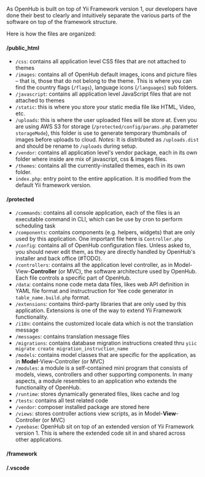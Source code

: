 As OpenHub is built on top of Yii Framework version 1, our developers have done their best to clearly and intuitively separate the various parts of the software on top of the framework structure.

Here is how the files are organized:

#### /public_html
  * `/css`: contains all application level CSS files that are not attached to themes
  * `/images`: contains all of OpenHub default images, icons and picture files – that is, those that do not belong to the theme. This is where you can find the country flags (`/flags`), language icons (`/languages`) sub folders.
  * `/javascript`: contains all application level JavaScript files that are not attached to themes
  * `/static`: this is where you store your static media file like HTML, Video, etc.
  * `/uploads`: this is where the user uploaded files will be store at. Even you are using AWS S3 for storage (`/protected/config/params.php` parameter `storageMode`), this folder is use to generate temporary thumbnails of images before uploads to cloud. _Notes:_ It is distributed as `/uploads.dist` and should be rename to `/uploads` during setup.
  * `/vendor`: contains all application level's vendor package, each in its own folder where inside are mix of javascript, css & images files.
  * `/themes`: contains all the currently-installed themes, each in its own folder.
  * `index.php`: entry point to the entire application. It is modified from the default Yii framework version.

#### /protected
  * `/commands`: contains all console application, each of the files is an executable command in CLI, which can be use by cron to perform scheduling task
  * `/components`: contains components (e.g. helpers, widgets) that are only used by this application. One important file here is `Controller.php`
  * `/config`: contains all of OpenHub configuration files. Unless asked to, you should never edit them, as they are directly handled by OpenHub's installer and back office (#TODO).
  * `/controllers`: contains all the application level controller, as in Model-View-**Controller** (or MVC), the software architecture used by OpenHub. Each file controls a specific part of OpenHub.
  * `/data`: contains none code meta data files, likes web API definition in YAML file format and instructruction for Yee code generator in `table_name.build.php` format.
  * `/extensions`: contains third-party libraries that are only used by this application. Extensions is one of the way to extend Yii Framework functionality.
  * `/i18n`: contains the customized locale data which is not the translation message
  * `/messages`: contains translation message files
  * `/migrations`: contains database migration instructions created thru `yiic migrate create migration_instruction_name`
  * `/models`: contains model classes that are specific for the application, as in **Model**-View-Controller (or MVC)
  * `/modules`: a module is a self-contained mini program that consists of models, views, controllers and other supporting components. In many aspects, a module resembles to an application who extends the functionality of OpenHub.
  * `/runtime`: stores dynamically generated files, likes cache and log
  * `/tests`: contains all test related code 
  * `/vendor`: composer installed package are stored here
  * `/views`: stores controller actions view scripts, as in Model-**View**-Controller (or MVC)
  * `/yeebase`: OpenHub sit on top of an extended version of Yii Framework version 1. This is where the extended code sit in and shared across other applications.

#### /framework
#### /.vscode